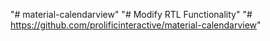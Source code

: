"# material-calendarview"
"# Modify RTL Functionality" 
"# https://github.com/prolificinteractive/material-calendarview" 

